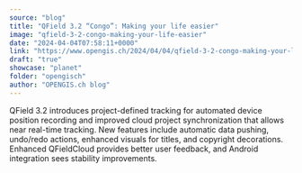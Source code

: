 ```yaml
---
source: "blog"
title: "QField 3.2 “Congo”: Making your life easier"
image: "qfield-3-2-congo-making-your-life-easier"
date: "2024-04-04T07:58:11+0000"
link: "https://www.opengis.ch/2024/04/04/qfield-3-2-congo-making-your-life-easier/"
draft: "true"
showcase: "planet"
folder: "opengisch"
author: "OPENGIS.ch blog"
---
```


QField 3.2 introduces project-defined tracking for automated device position recording and improved cloud project synchronization that allows near real-time tracking. New features include automatic data pushing, undo/redo actions, enhanced visuals for titles, and copyright decorations. Enhanced QFieldCloud provides better user feedback, and Android integration sees stability improvements.
